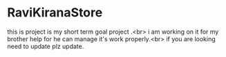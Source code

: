 # RaviKiranaStore
this is project is my short term goal project .&lt;br> i am working on it for my brother help for he can manage it's work properly.&lt;br> if you are looking need to update plz update.
